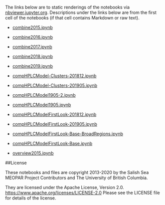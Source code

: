 The links below are to static renderings of the notebooks via
[nbviewer.jupyter.org](https://nbviewer.jupyter.org/).
Descriptions under the links below are from the first cell of the notebooks
(if that cell contains Markdown or raw text).

* [combine2015.ipynb](https://nbviewer.jupyter.org/github/SalishSeaCast/analysis-elise-2/blob/master/notebooks/NemcekHPLC/combine2015.ipynb)  
    
* [combine2016.ipynb](https://nbviewer.jupyter.org/github/SalishSeaCast/analysis-elise-2/blob/master/notebooks/NemcekHPLC/combine2016.ipynb)  
    
* [combine2017.ipynb](https://nbviewer.jupyter.org/github/SalishSeaCast/analysis-elise-2/blob/master/notebooks/NemcekHPLC/combine2017.ipynb)  
    
* [combine2018.ipynb](https://nbviewer.jupyter.org/github/SalishSeaCast/analysis-elise-2/blob/master/notebooks/NemcekHPLC/combine2018.ipynb)  
    
* [combine2019.ipynb](https://nbviewer.jupyter.org/github/SalishSeaCast/analysis-elise-2/blob/master/notebooks/NemcekHPLC/combine2019.ipynb)  
    
* [compHPLCModel-Clusters-201812.ipynb](https://nbviewer.jupyter.org/github/SalishSeaCast/analysis-elise-2/blob/master/notebooks/NemcekHPLC/compHPLCModel-Clusters-201812.ipynb)  
    
* [compHPLCModel-Clusters-201905.ipynb](https://nbviewer.jupyter.org/github/SalishSeaCast/analysis-elise-2/blob/master/notebooks/NemcekHPLC/compHPLCModel-Clusters-201905.ipynb)  
    
* [compHPLCModel1905-2.ipynb](https://nbviewer.jupyter.org/github/SalishSeaCast/analysis-elise-2/blob/master/notebooks/NemcekHPLC/compHPLCModel1905-2.ipynb)  
    
* [compHPLCModel1905.ipynb](https://nbviewer.jupyter.org/github/SalishSeaCast/analysis-elise-2/blob/master/notebooks/NemcekHPLC/compHPLCModel1905.ipynb)  
    
* [compHPLCModelFirstLook-201812.ipynb](https://nbviewer.jupyter.org/github/SalishSeaCast/analysis-elise-2/blob/master/notebooks/NemcekHPLC/compHPLCModelFirstLook-201812.ipynb)  
    
* [compHPLCModelFirstLook-201905.ipynb](https://nbviewer.jupyter.org/github/SalishSeaCast/analysis-elise-2/blob/master/notebooks/NemcekHPLC/compHPLCModelFirstLook-201905.ipynb)  
    
* [compHPLCModelFirstLook-Base-BroadRegions.ipynb](https://nbviewer.jupyter.org/github/SalishSeaCast/analysis-elise-2/blob/master/notebooks/NemcekHPLC/compHPLCModelFirstLook-Base-BroadRegions.ipynb)  
    
* [compHPLCModelFirstLook-Base.ipynb](https://nbviewer.jupyter.org/github/SalishSeaCast/analysis-elise-2/blob/master/notebooks/NemcekHPLC/compHPLCModelFirstLook-Base.ipynb)  
    
* [overview2015.ipynb](https://nbviewer.jupyter.org/github/SalishSeaCast/analysis-elise-2/blob/master/notebooks/NemcekHPLC/overview2015.ipynb)  
    

##License

These notebooks and files are copyright 2013-2020
by the Salish Sea MEOPAR Project Contributors
and The University of British Columbia.

They are licensed under the Apache License, Version 2.0.
https://www.apache.org/licenses/LICENSE-2.0
Please see the LICENSE file for details of the license.
